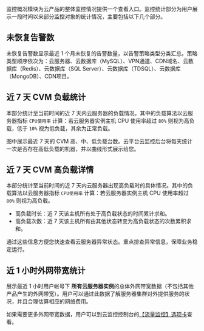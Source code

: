 监控概况模块为云产品的整体监控情况提供一个查看入口。监控统计部分为用户展示一段时间以来部分监控对象的统计情况，主要包括以下几个部分。

## 未恢复告警数
未恢复告警数显示最近 1 个月未恢复的告警数量，以告警策略类型分类汇总。策略类型顺序依次为：云服务器、云数据库（MySQL）、VPN通道、CDN域名、云数据库（Redis）、云数据库（SQL Server）、云数据库（TDSQL）、云数据库（MongoDB）、CDN项目。

## 近 7 天 CVM 负载统计

本部分统计至当前时间的近 7 天内云服务器的负载情况，其中的负载算法以云服务器指标 `CPU使用率` 计算：若云服务器实例主机 CPU 使用率超过 `80%` 则视为高负载，低于 `10%` 视为低负载，其余为正常负载。

图中展示最近 7 天的 CVM 高、中、低负载台数。云平台云监控后台将每天统计一次是否存在高低负载的机器，并以曲线形式展示给您。

## 近 7 天 CVM 高负载详情
本部分统计至当前时间的近 7 天内云服务器出现高负载时的具体情况。其中的负载算法以云服务器指标 `CPU使用率` 计算：若云服务器实例主机 CPU 使用率超过 `80%` 则视为高负载。

- 高负载时长：近 7 天该主机所有处于高负载状态的时间累计求和。
- 高负载次数：近 7 天该主机所有由其他状态转变为高负载状态的次数累积求和。

通过这些信息方便您快速查看云服务器异常状态。重点排查异常信息，保障业务稳定运行。

## 近 1 小时外网带宽统计
展示最近 1 小时用户帐号下 **所有云服务器实例**的总体外网带宽数据（不包括其他产品产生的外网带宽）。用户可以通过此数据了解服务器集群对外提供服务的状况，并且合理估算相应的网络费用。

如果需要更多外网带宽数据，用户可以到云监控控制台的[【流量监控】选项卡](http://console.tcecqpoc.fsphere.cn/monitor/flow)查看。
